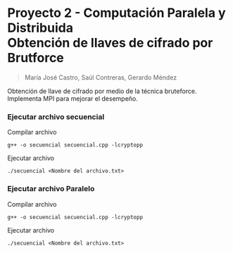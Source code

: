 # Proyecto 2 - Computación Paralela y Distribuida <br> Obtención de llaves de cifrado por Brutforce #
> María José Castro, Saúl Contreras, Gerardo Méndez

Obtención de llave de cifrado por medio de la técnica bruteforce. Implementa MPI para mejorar el desempeño.

### Ejecutar archivo secuencial

Compilar archivo
 ``` 
 g++ -o secuencial secuencial.cpp -lcryptopp 
 ```
Ejecutar archivo
 ``` 
 ./secuencial <Nombre del archivo.txt>
 ```


### Ejecutar archivo Paralelo

Compilar archivo
 ``` 
 g++ -o secuencial secuencial.cpp -lcryptopp 
 ```
Ejecutar archivo
 ``` 
 ./secuencial <Nombre del archivo.txt>
 ```
